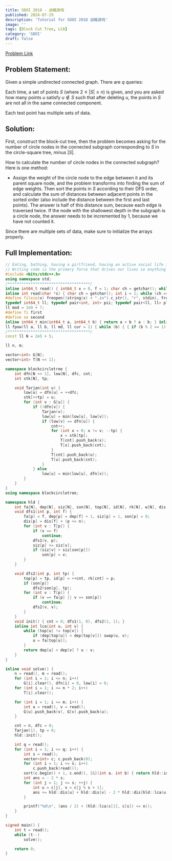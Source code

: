 ```yaml
---
title: SDOI 2018 - 战略游戏
published: 2024-07-29
description: 'Tutorial for SDOI 2018 战略游戏'
image: ''
tags: [Block Cut Tree, LCA]
category: 'SDOI'
draft: false 
---
```


<a href="https://loj.ac/p/2562" target="_blank"> Problem Link </a>

## Problem Statement:

Given a simple undirected connected graph. There are $q$ queries:

Each time, a set of points $S$ (where $2 \le |S| \le n$) is given, and you are asked how many points $u$ satisfy $u \notin S$ such that after deleting $u$, the points in $S$ are not all in the same connected component.

Each test point has multiple sets of data.

## Solution:

First, construct the block-cut tree, then the problem becomes asking for the number of circle nodes in the connected subgraph corresponding to $S$ in the circle-square tree, minus $|S|$.

How to calculate the number of circle nodes in the connected subgraph? Here is one method:
- Assign the weight of the circle node to the edge between it and its parent square node, and the problem transforms into finding the sum of edge weights. Then sort the points in $S$ according to their DFS order, and calculate the sum of distances between adjacent points in the sorted order (also include the distance between the first and last points). The answer is half of this distance sum, because each edge is traversed twice. If the node with the shallowest depth in the subgraph is a circle node, the answer needs to be incremented by 1, because we have not counted it.

Since there are multiple sets of data, make sure to initialize the arrays properly.

## Full Implementation:
```cpp
// Eating, bathing, having a girlfriend, having an active social life is incidental, it gets in the way of code time.
// Writing code is the primary force that drives our lives so anything that interrupts that is wasteful.
#include <bits/stdc++.h>
using namespace std;
/************************************/
inline int64_t read() { int64_t x = 0, f = 1; char ch = getchar(); while (ch<'0'|| ch>'9') { if(ch == '-') f = -1; ch = getchar(); } while (ch >= '0' && ch <= '9') { x = x * 10 + ch - '0'; ch = getchar();} return x * f; }
inline int read(char *s) { char ch = getchar(); int i = 1; while (ch == ' ' || ch == '\n') ch = getchar(); while (ch != ' ' && ch != '\n') s[i++] = ch, ch = getchar(); s[i] = '\0'; return i - 1; }
#define fileio(x) freopen((string(x) + ".in").c_str(), "r", stdin), freopen((string(x) + ".out").c_str(), "w", stdout)
typedef int64_t ll; typedef pair<int, int> pii; typedef pair<ll, ll> pll; typedef long double ld;
ll mod = 1e9 + 7;
#define fi first
#define se second
inline int64_t min(int64_t a, int64_t b) { return a < b ? a : b; } inline int64_t max(int64_t a, int64_t b) { return a > b ? a : b; }
ll fpow(ll a, ll b, ll md, ll cur = 1) { while (b) { { if (b % 2 == 1) cur *= a; } a *= a, b = b / 2, a %= md, cur %= md; } return cur % md; }
/************************************/
const ll N = 2e5 + 5;

ll n, m;

vector<int> G[N];
vector<int> T[N << 1];

namespace blockcircletree {
    int dfn[N << 1], low[N], dfc, cnt;
    int stk[N], tp;

    void Tarjan(int u) {
        low[u] = dfn[u] = ++dfc;
        stk[++tp] = u;
        for (int v : G[u]) {
            if (!dfn[v]) {
                Tarjan(v);
                low[u] = min(low[u], low[v]);
                if (low[v] == dfn[u]) {
                    cnt++;
                    for (int x = 0; x != v; --tp) {
                        x = stk[tp];
                        T[cnt].push_back(x);
                        T[x].push_back(cnt);
                    }
                    T[cnt].push_back(u);
                    T[u].push_back(cnt);
                }
            } else
                low[u] = min(low[u], dfn[v]);
        }
    }
}
using namespace blockcircletree;

namespace hld {
    int fa[N], dep[N], siz[N], son[N], top[N], id[N], rk[N], w[N], dis[N], cnt;
    void dfs1(int p, int f) {
        fa[p] = f, dep[p] = dep[f] + 1, siz[p] = 1, son[p] = 0;
        dis[p] = dis[f] + (p <= n);
        for (int v : T[p]) {
            if (v == f)
                continue;
            dfs1(v, p);
            siz[p] += siz[v];
            if (siz[v] > siz[son[p]])
                son[p] = v;
        }
    }

    void dfs2(int p, int tp) {
        top[p] = tp, id[p] = ++cnt, rk[cnt] = p;
        if (son[p])
            dfs2(son[p], tp);
        for (int v : T[p]) {
            if (v == fa[p] || v == son[p])
                continue;
            dfs2(v, v);
        }
    }
    void init() { cnt = 0; dfs1(1, 0), dfs2(1, 1); }
    inline int lca(int u, int v) {
        while (top[u] != top[v]) {
            if (dep[top[u]] < dep[top[v]]) swap(u, v);
            u = fa[top[u]];
        }
        return dep[u] < dep[v] ? u : v;
    }
}

inline void solve() {
    n = read(), m = read();
    for (int i = 1; i <= n; i++)
        G[i].clear(), dfn[i] = 0, low[i] = 0;
    for (int i = 1; i <= n * 2; i++)
        T[i].clear();

    for (int i = 1; i <= m; i++) {
        int u = read(), v = read();
        G[u].push_back(v), G[v].push_back(u);
    }

    cnt = n, dfc = 0;
    Tarjan(1), tp = 0;
    hld::init();

    int q = read();
    for (int i = 1; i <= q; i++) {
        int s = read();
        vector<int> c; c.push_back(0);
        for (int i = 1; i <= s; i++)
            c.push_back(read());
        sort(c.begin() + 1, c.end(), [&](int a, int b) { return hld::id[a] < hld::id[b]; });
        int ans = - 2 * s;
        for (int j = 1; j <= s; ++j) {
            int u = c[j], v = c[j % s + 1];
            ans += hld::dis[u] + hld::dis[v] - 2 * hld::dis[hld::lca(u, v)];
        }

        printf("%d\n", (ans / 2) + (hld::lca(c[1], c[s]) <= n));
    }
}

signed main() {
    int t = read();
    while (t--)
        solve();

    return 0;
}
```

